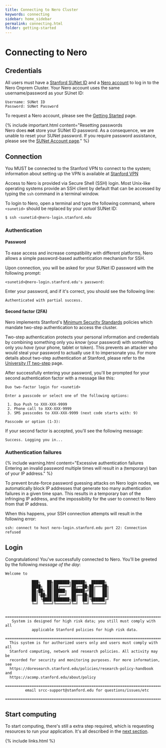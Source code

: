 ```yaml
---
title: Connecting to Nero Cluster
keywords: connecting
sidebar: home_sidebar
permalink: connecting.html
folder: getting-started
---
```

# Connecting to Nero

## Credentials

All users must have a [Stanford SUNet ID][url_sunet] and a [Nero
account][url_account] to log in to the Nero Onprem Cluster. 
Your Nero account uses the same username/password as your SUnet ID:
  ```
  Username: SUNet ID
  Password: SUNet Password
  ```

To request a Nero account, please see the [Getting Started][url_account]
page.


{% include important.html content="Resetting passwords<br/>
Nero does **not** store your SUNet ID password.  As a consequence, we
    are unable to reset your SUNet password.  If you require password assistance,
    please see the [SUNet Account page][url_suaccounts]." %}
    

## Connection

You MUST be connected to the Stanford VPN to connect to the system; information about
setting up the VPN is available at [Stanford VPN][url_vpn]

Access to Nero is provided via Secure Shell (SSH) login. Most Unix-like
operating systems provide an SSH client by default that can be accessed by
typing the `ssh` command in a terminal window.

To login to Nero, open a terminal and type the following command, where
`<sunetid>` should be replaced by your *actual* SUNet ID:

```bash
$ ssh <sunetid>@nero-login.stanford.edu
```


### Authentication

#### Password

To ease access and increase compatibility with different platforms, 
Nero allows a simple password-based authentication mechanism for SSH.

Upon connection, you will be asked for your SUNet ID password with the
following prompt:

    <sunetid>@nero-login.stanford.edu's password:

Enter your password, and if it's correct, you should see the following line:

    Authenticated with partial success.


#### Second factor (2FA)

Nero implements Stanford's [Minimum Security Standards][url_minsec]
policies which mandate two-step authentication to access the cluster.

Two-step authentication protects your personal information and credentials by
combining something only you *know* (your password) with something only you
*have* (your phone, tablet or token). This prevents an attacker who would steal
your password to actually use it to impersonate you. For more details about
two-step authentication at Stanford, please refer to the [University IT
two-step][url_twostep] page.


After successfully entering your password, you'll be prompted for your second
authentication factor with a message like this:

    Duo two-factor login for <sunetid>

    Enter a passcode or select one of the following options:

     1. Duo Push to XXX-XXX-9999
     2. Phone call to XXX-XXX-9999
     3. SMS passcodes to XXX-XXX-9999 (next code starts with: 9)

    Passcode or option (1-3):


If your second factor is accepted, you'll see the following message:

    Success. Logging you in...

### Authentication failures

{% include warning.html content="Excessive authentication failures<br/> Entering an invalid password multiple times will result in a (temporary) ban of your IP address." %}

To prevent brute-force password guessing attacks on Nero login nodes, we
automatically block IP addresses that generate too many authentication failures
in a given time span. This results in a temporary ban of the infringing IP
address, and the impossibility for the user to connect to Nero from that
IP address.

When this happens, your SSH connection attempts will result in the following
error:

    ssh: connect to host nero-login.stanford.edu port 22: Connection refused



## Login

Congratulations! You've successfully connected to Nero. You'll be greeted
by the following *message of the day*:

```
Welcome to 

            ███╗   ██╗███████╗██████╗  ██████╗ 
            ████╗  ██║██╔════╝██╔══██╗██╔═══██╗
            ██╔██╗ ██║█████╗  ██████╔╝██║   ██║
            ██║╚██╗██║██╔══╝  ██╔══██╗██║   ██║
            ██║ ╚████║███████╗██║  ██║╚██████╔╝
            ╚═╝  ╚═══╝╚══════╝╚═╝  ╚═╝ ╚═════╝ 
                                   
 =======================================================================
   System is designed for high risk data; you still must comply with all
            applicable Stanford policies for high risk data.
 =======================================================================
  This system is for authorized users only and users must comply with all
  Stanford computing, network and research policies. All activity may be
  recorded for security and monitoring purposes. For more information, see
  https://doresearch.stanford.edu/policies/research-policy-handbook and
  https://acomp.stanford.edu/about/policy
 =======================================================================
         email srcc-support@stanford.edu for questions/issues/etc
 =======================================================================
```

## Start computing

To start computing, there's still a extra step required, which is requesting
resources to run your application. It's all described in the [next
section][url_submit].

[comment]: #  (link URLs -----------------------------------------------------)

[url_account]:      /nero2/getting-started.html#how-to-request-an-account
[url_suaccounts]:   https://accounts.stanford.edu/
[url_sunet]:        https://uit.stanford.edu/service/accounts/sunetids
[url_minsec]:       https://uit.stanford.edu/guide/securitystandards
[url_twostep]:      https://uit.stanford.edu/service/webauth/twostep
[url_submit]:       /submitting.html
[url_contact]:      mailto:srcc-support@stanford.edu
[url_vpn]:          https://uit.stanford.edu/service/vpn




{% include links.html %}
